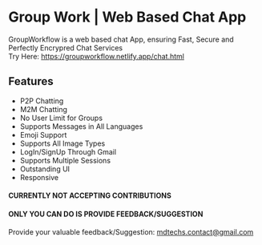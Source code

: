 # Group Work | Web Based Chat App
GroupWorkflow is a web based chat App, ensuring Fast, Secure and Perfectly Encrypred Chat Services </br>
Try Here: https://groupworkflow.netlify.app/chat.html
## Features
- P2P Chatting
- M2M Chatting
- No User Limit for Groups 
- Supports Messages in All Languages
- Emoji Support
- Supports All Image Types
- LogIn/SignUp Through Gmail
- Supports Multiple Sessions
- Outstanding UI
- Responsive

#### CURRENTLY NOT ACCEPTING CONTRIBUTIONS
#### ONLY YOU CAN DO IS PROVIDE FEEDBACK/SUGGESTION
Provide your valuable feedback/Suggestion: mdtechs.contact@gmail.com